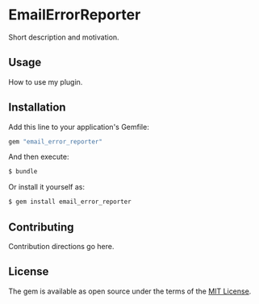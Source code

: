 # EmailErrorReporter
Short description and motivation.

## Usage
How to use my plugin.

## Installation
Add this line to your application's Gemfile:

```ruby
gem "email_error_reporter"
```

And then execute:
```bash
$ bundle
```

Or install it yourself as:
```bash
$ gem install email_error_reporter
```

## Contributing
Contribution directions go here.

## License
The gem is available as open source under the terms of the [MIT License](https://opensource.org/licenses/MIT).
